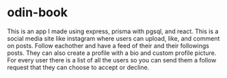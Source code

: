 # odin-book

This is an app I made using express, prisma with pgsql, and react. This is a social media site like instagram where users can upload, like, and comment on posts. Follow eachother and have a feed of their and their followings posts. They can also create a profile with a bio and custom profile picture. For every user there is a list of all the users so you can send them a follow request that they can choose to accept or decline.

<!-- # odin-book

# Social Media App

A full-stack social media application inspired by Instagram. Users can create profiles, upload posts, follow others, like and comment on posts, and manage follow requests. The app provides a personalized feed combining posts from the user and their followings.

---

## Features

### Backend

- **Database**: PostgreSQL with Prisma ORM for schema management and querying.
- **Authentication**: User login/signup using Passport.js local strategy; JWT and Passport JWT strategy protect routes.
- **Session Management**: Prisma sessions (work in progress).
- **Validation**: Request validation using `express-validator`.
- **Deployment**: Backend API deployed on [Koyeb](https://www.koyeb.com/).

### Frontend

- **People to Follow**: Lists all users with buttons to send follow requests.
- **Feed**: Personalized feed showing posts from the user and followed users, sorted by most recent.
- **Follow Requests**: View and respond to incoming follow requests.
- **Create Post**: Create posts with captions and optional images, validated using `express-validator`.
- **Comments & Likes**: Like posts, comment, and view all comments and like counts.
- **Profile Page**: Shows username, profile picture, full name, bio, and user’s posts.
- **Customize Profile**: Update username, first name, last name, and bio. Upload custom profile pictures with Multer middleware handling file validation and storage. Default profile picture if none uploaded.

---

## Technologies Used

- **Backend**: Node.js, Express, Prisma, Postgresql -->

<!-- <h2 className={styles.heading}>Backend</h2>
          <div>
            <h3>Database</h3>
            <p>
              For the databse I use pgsql and prisma orm to query it when needed
            </p>
          </div>
          <div>
            <h3>Login/Signup Auth</h3>
            <p>
              I used passport local strategy and for logging them in. I used
              prisma session for TODO!!!!!!!!!!!!. I used jsonwebtoken and
              passport jwt strategy for authentication for my routes
            </p>
          </div>
          <div>
            <h3>Validation</h3>
            <p>I used express-validator</p>
          </div>
          <div>
            <h3>Deployment</h3>
            <p>I deployed the api on Koyeb and the Frontend on Netlify</p>
          </div>
        </div>
        <div>
          <h2 className={styles.heading}>Frontend</h2>
          <div>
            <h3>People To Follow</h3>
            <p>
              On the main page there is a list of all the users on the app with
              buttons to send them a follow request
            </p>
          </div>
          <div>
            <h3>Feed</h3>
            <p>
              The feed is a combination of all the users they follow plus their
              own posts sorted by most recent
            </p>
          </div>
          <div>
            <h3>Follow Requests</h3>
            <p>
              Users can see all incoming requests and choose to accept or deny
              them
            </p>
          </div>
          <div>
            <h3>Create Post</h3>
            <p>
              Users can create posts with a caption and an optional image
              validated with express-validator
            </p>
          </div>
          <div>
            <h3>Comments / Likes</h3>
            <p>
              Users can like and comment on a post. They can also see all the
              comments and how many like the post has.{" "}
            </p>
          </div>
          <div>
            <h3>Profile Page</h3>
            <p>
              This page shows all the users username, profile picture, first and
              last name, bio, and all their posts.
            </p>
          </div>
          <div>
            <h3>Customize Profile</h3>
            <p>
              Users can upload a custom profile picture using the multer
              middleware to save and validate the file. If they don't there is a
              default profile picture that everyone starts with. They can change
              their username, firstname, lastname and create an optional bio
              that is shown on their profile page.
            </p> -->
